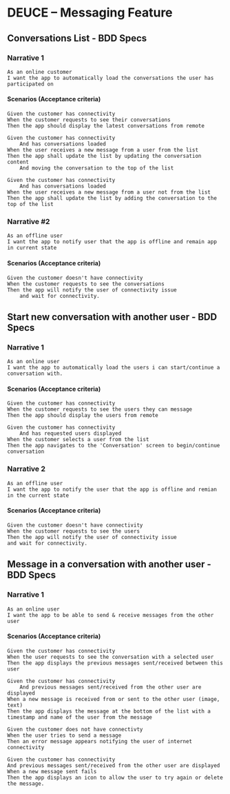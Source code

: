 # DEUCE – Messaging Feature

## Conversations List - BDD Specs

### Narrative 1

```
As an online customer
I want the app to automatically load the conversations the user has participated on
```

#### Scenarios (Acceptance criteria)

```
Given the customer has connectivity
When the customer requests to see their conversations
Then the app should display the latest conversations from remote
```

```
Given the customer has connectivity
    And has conversations loaded
When the user receives a new message from a user from the list
Then the app shall update the list by updating the conversation content 
    And moving the conversation to the top of the list
```

```
Given the customer has connectivity
    And has conversations loaded
When the user receives a new message from a user not from the list
Then the app shall update the list by adding the conversation to the top of the list
```

### Narrative #2

```
As an offline user
I want the app to notify user that the app is offline and remain app in current state
```
#### Scenarios (Acceptance criteria)

```
Given the customer doesn't have connectivity
When the customer requests to see the conversations
Then the app will notify the user of connectivity issue
    and wait for connectivity.
```

## Start new conversation with another user - BDD Specs

### Narrative 1

```
As an online user
I want the app to automatically load the users i can start/continue a conversation with.
```

#### Scenarios (Acceptance criteria)

```
Given the customer has connectivity
When the customer requests to see the users they can message
Then the app should display the users from remote
```

```
Given the customer has connectivity
    And has requested users displayed
When the customer selects a user from the list 
Then the app navigates to the 'Conversation' screen to begin/continue conversation
```

### Narrative 2

```
As an offline user
I want the app to notify the user that the app is offline and remian in the current state
```

#### Scenarios (Acceptance criteria)

```
Given the customer doesn't have connectivity
When the customer requests to see the users
Then the app will notify the user of connectivity issue
and wait for connectivity.
```

## Message in a conversation with another user - BDD Specs

### Narrative 1

```
As an online user
I want the app to be able to send & receive messages from the other user
```

#### Scenarios (Acceptance criteria)

```
Given the customer has connectivity
When the user requests to see the conversation with a selected user
Then the app displays the previous messages sent/received between this user
```

```
Given the customer has connectivity
    And previous messages sent/received from the other user are displayed
When a new message is received from or sent to the other user (image, text)
Then the app displays the message at the bottom of the list with a timestamp and name of the user from the message
```

```
Given the customer does not have connectivty
When the user tries to send a message 
Then an error message appears notifying the user of internet connectivity
```

```
Given the customer has connectivity
And previous messages sent/received from the other user are displayed
When a new message sent fails 
Then the app displays an icon to allow the user to try again or delete the message.
```
